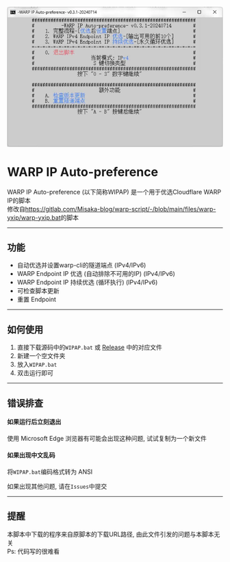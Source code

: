 <p align="center">
  <img src="./wipap.webp" alt="WIPAP simple image" height="15%">
</p>

# WARP IP Auto-preference
WARP IP Auto-preference (以下简称WIPAP) 是一个用于优选Cloudflare WARP IP的脚本  
修改自<https://gitlab.com/Misaka-blog/warp-script/-/blob/main/files/warp-yxip/warp-yxip.bat>的脚本

---

## 功能

 * 自动优选并设置warp-cli的隧道端点 (IPv4/IPv6)
 * WARP Endpoint IP 优选 (自动排除不可用的IP) (IPv4/IPv6)
 * WARP Endpoint IP 持续优选 (循环执行) (IPv4/IPv6)
 * 可检查脚本更新
 * 重置 Endpoint

---

## 如何使用

1. 直接下载源码中的`WIPAP.bat` 或 [Release](https://github.com/illusionlie/warp-ip-auto-preference-script/releases) 中的对应文件
2. 新建一个空文件夹
3. 放入`WIPAP.bat`
4. 双击运行即可

---
## 错误排查

#### **如果运行后立刻退出**
使用 Microsoft Edge 浏览器有可能会出现这种问题, 试试复制为一个新文件

#### **如果出现中文乱码**
将`WIPAP.bat`编码格式转为 ANSI

如果出现其他问题, 请在`Issues`中提交

---

## 提醒

本脚本中下载的程序来自原脚本的下载URL路径, 由此文件引发的问题与本脚本无关  
Ps: 代码写的很难看  
